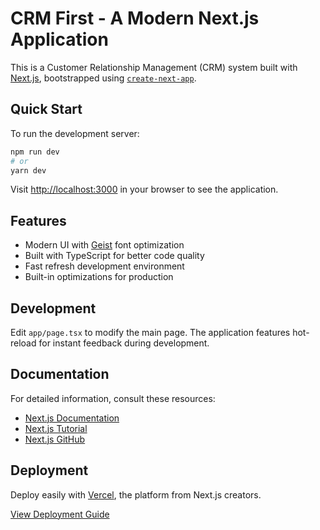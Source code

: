 # CRM First - A Modern Next.js Application

This is a Customer Relationship Management (CRM) system built with [Next.js](https://nextjs.org), bootstrapped using [`create-next-app`](https://nextjs.org/docs/app/api-reference/cli/create-next-app).

## Quick Start

To run the development server:

```bash
npm run dev
# or
yarn dev
```

Visit [http://localhost:3000](http://localhost:3000) in your browser to see the application.

## Features

- Modern UI with [Geist](https://vercel.com/font) font optimization
- Built with TypeScript for better code quality
- Fast refresh development environment
- Built-in optimizations for production

## Development

Edit `app/page.tsx` to modify the main page. The application features hot-reload for instant feedback during development.

## Documentation

For detailed information, consult these resources:

- [Next.js Documentation](https://nextjs.org/docs)
- [Next.js Tutorial](https://nextjs.org/learn)
- [Next.js GitHub](https://github.com/vercel/next.js)

## Deployment

Deploy easily with [Vercel](https://vercel.com/new?filter=next.js), the platform from Next.js creators.

[View Deployment Guide](https://nextjs.org/docs/app/building-your-application/deploying)